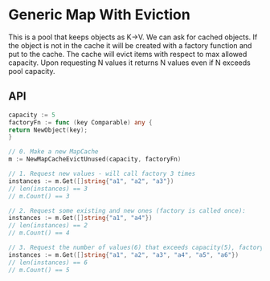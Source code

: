# Generic Map With Eviction

This is a pool that keeps objects as K->V. We can ask for cached objects.
If the object is not in the cache it will be created with a factory function and put to the cache.
The cache will evict items with respect to max allowed capacity.
Upon requesting N values it returns N values even if N exceeds pool capacity.

## API

```go
capacity := 5
factoryFn := func (key Comparable) any {
return NewObject(key);
}

// 0. Make a new MapCache
m := NewMapCacheEvictUnused(capacity, factoryFn)

// 1. Request new values - will call factory 3 times
instances := m.Get([]string{"a1", "a2", "a3"})
// len(instances) == 3
// m.Count() == 3

// 2. Request some existing and new ones (factory is called once):
instances := m.Get([]string{"a1", "a4"})
// len(instances) == 2
// m.Count() == 4

// 3. Request the number of values(6) that exceeds capacity(5), factory called 2 times
instances := m.Get([]string{"a1", "a2", "a3", "a4", "a5", "a6"})
// len(instances) == 6
// m.Count() == 5

```